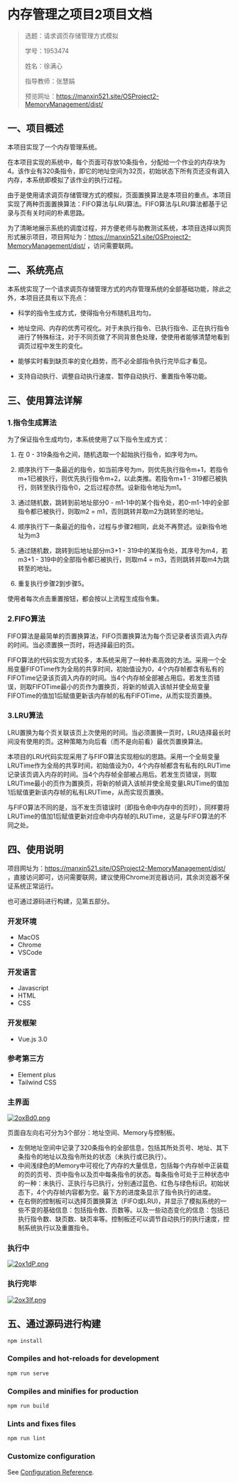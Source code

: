 # 内存管理之项目2项目文档

> 选题：请求调页存储管理方式模拟
>
> 学号：1953474
>
> 姓名：徐满心
>
> 指导教师：张慧娟
>
> 预览网址：https://manxin521.site/OSProject2-MemoryManagement/dist/



## 一、项目概述

本项目实现了一个内存管理系统。

在本项目实现的系统中，每个页面可存放10条指令，分配给一个作业的内存块为4。该作业有320条指令，即它的地址空间为32页，初始状态下所有页还没有调入内存，本系统即模拟了该作业的执行过程。

由于是使用请求调页存储管理方式的模拟，页面置换算法是本项目的重点。本项目实现了两种页面置换算法：FIFO算法与LRU算法。FIFO算法与LRU算法都基于记录与页有关时间的朴素思路。

为了清晰地展示系统的调度过程，并方便老师与助教测试系统，本项目选择以网页形式展示项目，项目网址为：https://manxin521.site/OSProject2-MemoryManagement/dist/ ，访问需要联网。



## 二、系统亮点

本系统实现了一个请求调页存储管理方式的内存管理系统的全部基础功能，除此之外，本项目还具有以下亮点：

- 科学的指令生成方式，使得指令分布随机且均匀。

- 地址空间、内存的优秀可视化。对于未执行指令、已执行指令、正在执行指令进行了特殊标注，对于不同页做了不同背景色处理，使使用者能够清楚地看到调页过程中发生的变化。
- 能够实时看到缺页率的变化趋势，而不必全部指令执行完毕后才看见。
- 支持自动执行、调整自动执行速度、暂停自动执行、重置指令等功能。

## 三、使用算法详解

### 1.指令生成算法

为了保证指令生成均匀，本系统使用了以下指令生成方式：

1. 在 0 - 319条指令之间，随机选取一个起始执行指令，如序号为m。

2. 顺序执行下一条最近的指令，如当前序号为m，则优先执行指令m+1，若指令m+1已被执行，则优先执行指令m+2，以此类推。若指令m+1 - 319都已被执行，则转至执行指令0，之后过程亦然。设新指令地址为m1。

3. 通过随机数，跳转到前地址部分0 - m1-1中的某个指令处，若0-m1-1中的全部指令都已被执行，则取m2 = m1，否则跳转并取m2为跳转至的地址。

4. 顺序执行下一条最近的指令，过程与步骤2相同，此处不再赘述。设新指令地址为m3
5. 通过随机数，跳转到后地址部分m3+1 - 319中的某指令处，其序号为m4，若m3+1 - 319中的全部指令都已被执行，则取m4 = m3，否则跳转并取m4为跳转至的地址。
6. 重复执行步骤2到步骤5。

使用者每次点击重置按钮，都会按以上流程生成指令集。

### 2.FIFO算法

FIFO算法是最简单的页置换算法，FIFO页置换算法为每个页记录者该页调入内存的时间。当必须置换一页时，将选择最旧的页。

FIFO算法的代码实现方式较多，本系统采用了一种朴素高效的方法。采用一个全局变量FIFOTime作为全局的共享时间，初始值设为0，4个内存帧都含有私有的FIFOTime记录该页调入内存的时间。当4个内存帧全部被占用后。若发生页错误，则取FIFOTime最小的页作为置换页，将新的帧调入该帧并使全局变量FIFOTime的值加1后赋值更新该内存帧的私有FIFOTime，从而实现页置换。

### 3.LRU算法

LRU置换为每个页关联该页上次使用的时间。当必须置换一页时，LRU选择最长时间没有使用的页。这种策略为向后看（而不是向前看）最优页置换算法。

本项目的LRU代码实现采用了与FIFO算法实现相似的思路。采用一个全局变量LRUTime作为全局的共享时间，初始值设为0，4个内存帧都含有私有的LRUTime记录该页调入内存的时间。当4个内存帧全部被占用后。若发生页错误，则取LRUTime最小的页作为置换页，将新的帧调入该帧并使全局变量LRUTime的值加1后赋值更新该内存帧的私有LRUTime，从而实现页置换。

与FIFO算法不同的是，当不发生页错误时（即指令命中内存中的页时），同样要将LRUTime的值加1后赋值更新对应命中内存帧的LRUTime，这是与FIFO算法的不同之处。

## 四、使用说明

项目网址为：https://manxin521.site/OSProject2-MemoryManagement/dist/ ，直接访问即可，访问需要联网，建议使用Chrome浏览器访问，其余浏览器不保证系统正常运行。

也可通过源码进行构建，见第五部分。

### 开发环境

- MacOS
- Chrome
- VSCode

### 开发语言

- Javascript
- HTML
- CSS

### 开发框架

- Vue.js 3.0

### 参考第三方

- Element plus
- Tailwind CSS

### 主界面

[![2oxBd0.png](https://z3.ax1x.com/2021/06/13/2oxBd0.png)](https://imgtu.com/i/2oxBd0)



页面自左向右可分为3个部分：地址空间、Memory与控制板。

- 左侧地址空间中记录了320条指令的全部信息，包括其所处页号、地址、其下条指令的地址以及指令所处的状态（未执行或已执行）。
- 中间浅绿色的Memory中可视化了内存的大量信息，包括每个内存帧中正装载的页的页号、页中指令以及页中每条指令的状态。每条指令可处于三种状态中的一种：未执行、正执行与已执行，分别通过蓝色、红色与绿色标识。初始状态下，4个内存帧内容都为空。最下方的进度条显示了指令执行的进度。
- 在右侧的控制板可以选择页置换算法（FIFO或LRU)，并显示了模拟系统的一些不变的基础信息：包括指令数、页数等。以及一些动态变化的信息：包括已执行指令数、缺页数、缺页率等。控制板还可以调节自动执行的执行速度，控制系统执行以及重置指令。

### 执行中

[![2ox1dP.png](https://z3.ax1x.com/2021/06/13/2ox1dP.png)](https://imgtu.com/i/2ox1dP)

### 执行完毕

[![2ox3If.png](https://z3.ax1x.com/2021/06/13/2ox3If.png)](https://imgtu.com/i/2ox3If)

## 五、通过源码进行构建

``` 
npm install

```



### Compiles and hot-reloads for development

```
npm run serve

```



### Compiles and minifies for production

```
npm run build

```



### Lints and fixes files

```
npm run lint

```


### Customize configuration

See [Configuration Reference](https://cli.vuejs.org/config/).